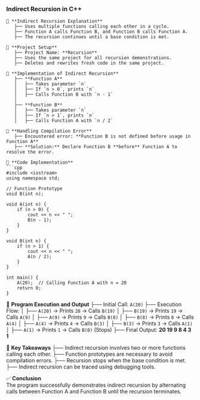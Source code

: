### **Indirect Recursion in C++**

````
📌 **Indirect Recursion Explanation**
   ├── Uses multiple functions calling each other in a cycle.
   ├── Function A calls Function B, and Function B calls Function A.
   ├── The recursion continues until a base condition is met.

📌 **Project Setup**
   ├── Project Name: **Recursion**
   ├── Uses the same project for all recursion demonstrations.
   ├── Deletes and rewrites fresh code in the same project.

📌 **Implementation of Indirect Recursion**
   ├── **Function A**
   │   ├── Takes parameter `n`
   │   ├── If `n > 0`, prints `n`
   │   ├── Calls Function B with `n - 1`
   │
   ├── **Function B**
   │   ├── Takes parameter `n`
   │   ├── If `n > 1`, prints `n`
   │   ├── Calls Function A with `n / 2`

📌 **Handling Compilation Error**
   ├── Encountered error: **Function B is not defined before usage in Function A**
   ├── **Solution:** Declare Function B **before** Function A to resolve the error.

📌 **Code Implementation**
```cpp
#include <iostream>
using namespace std;

// Function Prototype
void B(int n);

void A(int n) {
    if (n > 0) {
        cout << n << " ";
        B(n - 1);
    }
}

void B(int n) {
    if (n > 1) {
        cout << n << " ";
        A(n / 2);
    }
}

int main() {
    A(20);  // Calling Function A with n = 20
    return 0;
}
````

📌 **Program Execution and Output**
├── Initial Call: `A(20)`
├── Execution Flow:
│ ├── `A(20)` → Prints `20` → Calls `B(19)`
│ ├── `B(19)` → Prints `19` → Calls `A(9)`
│ ├── `A(9)` → Prints `9` → Calls `B(8)`
│ ├── `B(8)` → Prints `8` → Calls `A(4)`
│ ├── `A(4)` → Prints `4` → Calls `B(3)`
│ ├── `B(3)` → Prints `3` → Calls `A(1)`
│ ├── `A(1)` → Prints `1` → Calls `B(0)` (Stops)
├── Final Output: **20 19 9 8 4 3 1**

📌 **Key Takeaways**
├── Indirect recursion involves two or more functions calling each other.
├── Function prototypes are necessary to avoid compilation errors.
├── Recursion stops when the base condition is met.
├── Indirect recursion can be traced using debugging tools.

✅ **Conclusion**  
The program successfully demonstrates indirect recursion by alternating calls between Function A and Function B until the recursion terminates.
